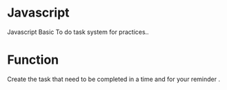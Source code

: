 # Javascript
Javascript Basic To do task system for practices..
# Function
Create the task that need to be completed in a time and for your reminder .
